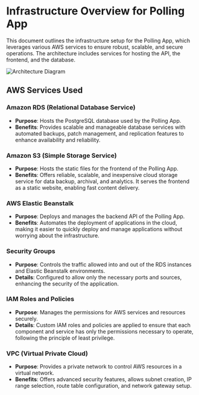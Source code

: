 # Infrastructure Overview for Polling App

This document outlines the infrastructure setup for the Polling App, which leverages various AWS services to ensure robust, scalable, and secure operations. The architecture includes services for hosting the API, the frontend, and the database.

![Architecture Diagram](https://hangouthabit.sirv.com/polling_app/architecture_diagram.jpeg)

## AWS Services Used

### Amazon RDS (Relational Database Service)

- **Purpose**: Hosts the PostgreSQL database used by the Polling App.
- **Benefits**: Provides scalable and manageable database services with automated backups, patch management, and replication features to enhance availability and reliability.

### Amazon S3 (Simple Storage Service)

- **Purpose**: Hosts the static files for the frontend of the Polling App.
- **Benefits**: Offers reliable, scalable, and inexpensive cloud storage service for data backup, archival, and analytics. It serves the frontend as a static website, enabling fast content delivery.

### AWS Elastic Beanstalk

- **Purpose**: Deploys and manages the backend API of the Polling App.
- **Benefits**: Automates the deployment of applications in the cloud, making it easier to quickly deploy and manage applications without worrying about the infrastructure.

### Security Groups

- **Purpose**: Controls the traffic allowed into and out of the RDS instances and Elastic Beanstalk environments.
- **Details**: Configured to allow only the necessary ports and sources, enhancing the security of the application.

### IAM Roles and Policies

- **Purpose**: Manages the permissions for AWS services and resources securely.
- **Details**: Custom IAM roles and policies are applied to ensure that each component and service has only the permissions necessary to operate, following the principle of least privilege.

### VPC (Virtual Private Cloud)

- **Purpose**: Provides a private network to control AWS resources in a virtual network.
- **Benefits**: Offers advanced security features, allows subnet creation, IP range selection, route table configuration, and network gateway setup.
